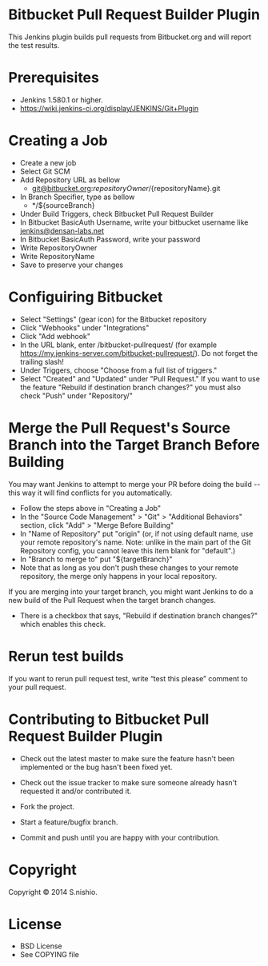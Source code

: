 Bitbucket Pull Request Builder Plugin
================================

This Jenkins plugin builds pull requests from Bitbucket.org and will report the test results.


Prerequisites
================================

- Jenkins 1.580.1 or higher.
- https://wiki.jenkins-ci.org/display/JENKINS/Git+Plugin


Creating a Job
=================================

- Create a new job
- Select Git SCM
- Add Repository URL as bellow
  - git@bitbucket.org:${repositoryOwner}/${repositoryName}.git
- In Branch Specifier, type as bellow
  - */${sourceBranch}
- Under Build Triggers, check Bitbucket Pull Request Builder
- In Bitbucket BasicAuth Username, write your bitbucket username like jenkins@densan-labs.net
- In Bitbucket BasicAuth Password, write your password
- Write RepositoryOwner
- Write RepositoryName
- Save to preserve your changes

Configuiring Bitbucket
======================

 - Select "Settings" (gear icon) for the Bitbucket repository
 - Click "Webhooks" under "Integrations"
 - Click "Add webhook"
 - In the URL blank, enter <JENKINS-URL>/bitbucket-pullrequest/ (for example https://my.jenkins-server.com/bitbucket-pullrequest/).  Do not forget the trailing slash!
 - Under Triggers, choose "Choose from a full list of triggers."
 - Select "Created" and "Updated" under "Pull Request."  If you want to use the feature "Rebuild if destination branch changes?" you must also check "Push" under "Repository/"

Merge the Pull Request's Source Branch into the Target Branch Before Building
==============================================================================
You may want Jenkins to attempt to merge your PR before doing the build -- this way it will find conflicts for you automatically.

- Follow the steps above in "Creating a Job"
- In the "Source Code Management" > "Git" > "Additional Behaviors" section, click "Add" > "Merge Before Building"
- In "Name of Repository" put "origin" (or, if not using default name, use your remote repository's name. Note: unlike in the main part of the Git Repository config, you cannot leave this item blank for "default".)
- In "Branch to merge to" put "${targetBranch}" 
- Note that as long as you don't push these changes to your remote repository, the merge only happens in your local repository.


If you are merging into your target branch, you might want Jenkins to do a new build of the Pull Request when the target branch changes.
- There is a checkbox that says, "Rebuild if destination branch changes?" which enables this check.


Rerun test builds
====================

If you want to rerun pull request test, write “test this please” comment to your pull request.




Contributing to Bitbucket Pull Request Builder Plugin
================================================

- Check out the latest master to make sure the feature hasn't been implemented or the bug hasn't been fixed yet.

- Check out the issue tracker to make sure someone already hasn't requested it and/or contributed it.

- Fork the project.

- Start a feature/bugfix branch.

- Commit and push until you are happy with your contribution.


Copyright
=============================

Copyright © 2014 S.nishio. 


License
=============================

- BSD License
- See COPYING file
